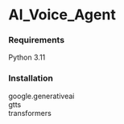 # AI_Voice_Agent

### Requirements  
Python 3.11

### **Installation**  
google.generativeai  
gtts  
transformers  
